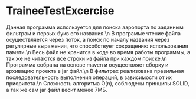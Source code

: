 # TraineeTestExcercise

Данная программа используется для поиска аэропорта по заданным фильтрам и первых букв его названия.\n
В программе чтение файла осуществляется через поток, а поиск по началу названия через регулярные выражения, что способствует сокращению использования памяти.\n
Весь файл не хранится в коде во время работы программы, а так же не читаются все строки из файла при каждом поиске.\n
Программа собрана на основе maven и осуществляет сборку и архивацию проекта в jar файл.\n
В фильтрах реализована правильная последовательность выполнения операций, в зависимости от их приоритета.\n
Сложность алгоритма O(n), соблюдены принципы SOLID, а так же сам jar файл весит менее 7МБ.